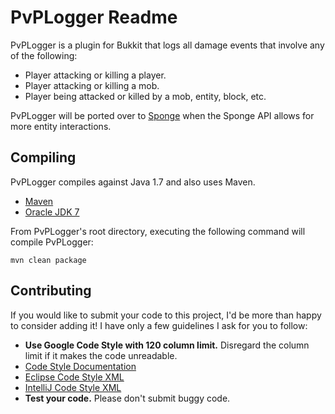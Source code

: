 PvPLogger Readme
================

PvPLogger is a plugin for Bukkit that logs all damage events that involve any of the following:

* Player attacking or killing a player.
* Player attacking or killing a mob.
* Player being attacked or killed by a mob, entity, block, etc.

PvPLogger will be ported over to [Sponge](http://www.spongepowered.org/) when the Sponge API allows for more entity interactions.

Compiling
---------

PvPLogger compiles against Java 1.7 and also uses Maven.

* [Maven](http://maven.apache.org/download.cgi)
* [Oracle JDK 7](http://www.oracle.com/technetwork/java/javase/downloads/index-jsp-138363.html)

From PvPLogger's root directory, executing the following command will compile PvPLogger:

`mvn clean package`

Contributing
------------

If you would like to submit your code to this project, I'd be more than happy to consider adding it! I have only a few guidelines I ask for you to follow:

* **Use Google Code Style with 120 column limit.** Disregard the column limit if it makes the code unreadable.
 * [Code Style Documentation](https://google-styleguide.googlecode.com/svn/trunk/javaguide.html)
 * [Eclipse Code Style XML](https://code.google.com/p/google-styleguide/source/browse/trunk/eclipse-java-google-style.xml)
 * [IntelliJ Code Style XML](https://code.google.com/p/google-styleguide/source/browse/trunk/intellij-java-google-style.xml)
* **Test your code.** Please don't submit buggy code.